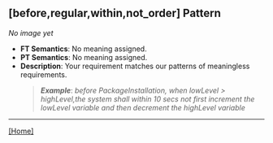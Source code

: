 ## [before,regular,within,not_order] Pattern
_No image yet_
 * **FT Semantics**: No meaning assigned.
 * **PT Semantics**: No meaning assigned.
 * **Description**: Your requirement matches our patterns of meaningless requirements.
   > **_Example_**: _before PackageInstallation,  when lowLevel > highLevel,the system shall within 10 secs not first  increment the lowLevel variable and then  decrement the highLevel variable_   
***
[[Home]](../semantics.md)